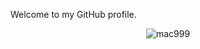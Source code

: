 Welcome to my GitHub profile.
<p align="center"> <img src="https://github-readme-stats.vercel.app/api?username=mac999&show_icons=true&theme=gotham" alt="mac999" />
